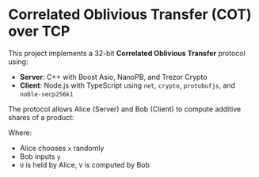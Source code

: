 # Correlated Oblivious Transfer (COT) over TCP

This project implements a 32-bit **Correlated Oblivious Transfer** protocol using:
- **Server**: C++ with Boost Asio, NanoPB, and Trezor Crypto
- **Client**: Node.js with TypeScript using `net`, `crypto`, `protobufjs`, and `noble-secp256k1`

The protocol allows Alice (Server) and Bob (Client) to compute additive shares of a product:


Where:
- Alice chooses `x` randomly
- Bob inputs `y`
- `U` is held by Alice, `V` is computed by Bob





